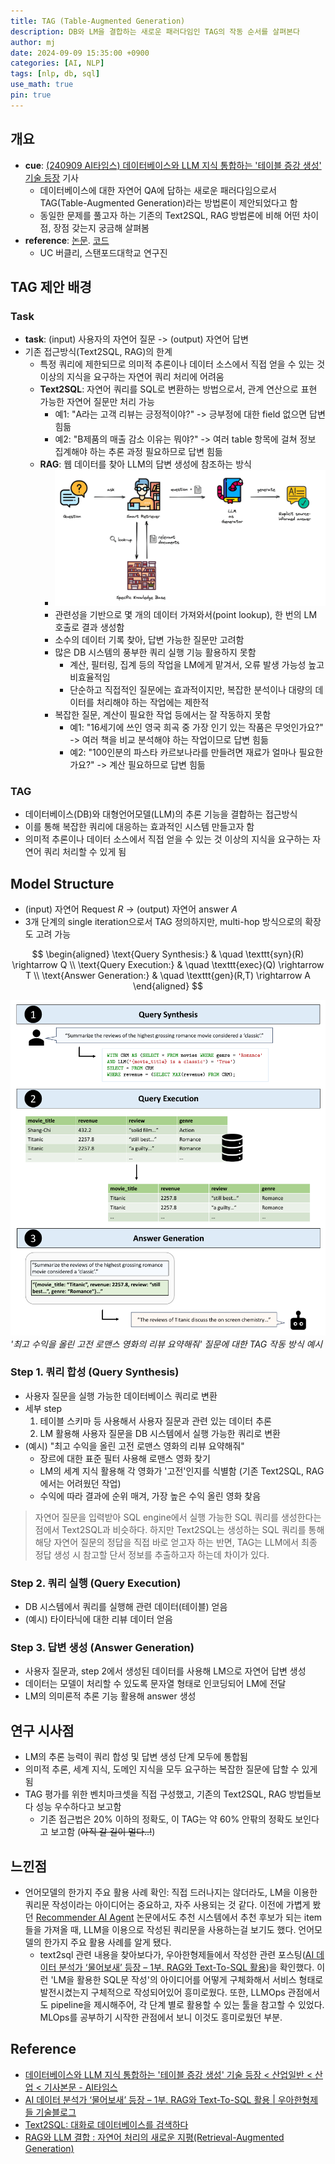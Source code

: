 ```yaml
---
title: TAG (Table-Augmented Generation)
description: DB와 LM을 결합하는 새로운 패러다임인 TAG의 작동 순서를 살펴본다
author: mj
date: 2024-09-09 15:35:00 +0900
categories: [AI, NLP]
tags: [nlp, db, sql]
use_math: true
pin: true
---
```

## 개요
- **cue**: [(240909 AI타임스) 데이터베이스와 LLM 지식 통합하는 '테이블 증강 생성' 기술 등장](https://www.aitimes.com/news/articleView.html?idxno=163062) 기사
	- 데이터베이스에 대한 자연어 QA에 답하는 새로운 패러다임으로서 TAG(Table-Augmented Generation)라는 방법론이 제안되었다고 함
	- 동일한 문제를 풀고자 하는 기존의 Text2SQL, RAG 방법론에 비해 어떤 차이점, 장점 갖는지 궁금해 살펴봄
- **reference**: [논문](https://www.arxiv.org/abs/2408.14717). [코드](https://github.com/TAG-Research/TAG-Bench)
	- UC 버클리, 스탠포드대학교 연구진  
  

## TAG 제안 배경
### Task
- **task**: (input) 사용자의 자연어 질문 -> (output) 자연어 답변
- 기존 접근방식(Text2SQL, RAG)의 한계
	- 특정 쿼리에 제한되므로 의미적 추론이나 데이터 소스에서 직접 얻을 수 있는 것 이상의 지식을 요구하는 자연어 쿼리 처리에 어려움
	- **Text2SQL**: 자연어 쿼리를 SQL로 변환하는 방법으로서, 관계 연산으로 표현 가능한 자연어 질문만 처리 가능
		- 예1: "A라는 고객 리뷰는 긍정적이야?" -> 긍부정에 대한 field 없으면 답변 힘듦
		- 예2: "B제품의 매출 감소 이유는 뭐야?" -> 여러 table 항목에 걸쳐 정보 집계해야 하는 추론 과정 필요하므로 답변 힘듦
	- **RAG**: 웹 데이터를 찾아 LLM의 답변 생성에 참조하는 방식
		- ![rag](/assets/img/rag.png)
		- 관련성을 기반으로 몇 개의 데이터 가져와서(point lookup), 한 번의 LM 호출로 결과 생성함
		- 소수의 데이터 기록 찾아, 답변 가능한 질문만 고려함
		- 많은 DB 시스템의 풍부한 쿼리 실행 기능 활용하지 못함
			- 계산, 필터링, 집계 등의 작업을 LM에게 맡겨서, 오류 발생 가능성 높고 비효율적임
			- 단순하고 직접적인 질문에는 효과적이지만, 복잡한 분석이나 대량의 데이터를 처리해야 하는 작업에는 제한적
		- 복잡한 질문, 계산이 필요한 작업 등에서는 잘 작동하지 못함
			- 예1: "16세기에 쓰인 영국 희곡 중 가장 인기 있는 작품은 무엇인가요?" -> 여러 책을 비교 분석해야 하는 작업이므로 답변 힘듦
			- 예2: "100인분의 파스타 카르보나라를 만들려면 재료가 얼마나 필요한가요?" -> 계산 필요하므로 답변 힘듦

### TAG
- 데이터베이스(DB)와 대형언어모델(LLM)의 추론 기능을 결합하는 접근방식
- 이를 통해 복잡한 쿼리에 대응하는 효과적인 시스템 만들고자 함
- 의미적 추론이나 데이터 소스에서 직접 얻을 수 있는 것 이상의 지식을 요구하는 자연어 쿼리 처리할 수 있게 됨


## Model Structure
- (input) 자연어 Request $R$ -> (output) 자연어 answer $A$
- 3개 단계의 single iteration으로서 TAG 정의하지만, multi-hop 방식으로의 확장도 고려 가능

$$
\begin{aligned}
\text{Query Synthesis:} & \quad \texttt{syn}(R) \rightarrow Q \\
\text{Query Execution:} & \quad \texttt{exec}(Q) \rightarrow T \\
\text{Answer Generation:} & \quad \texttt{gen}(R,T) \rightarrow A
\end{aligned}
$$

![tag](/assets/img/tag-example.png)
_'최고 수익을 올린 고전 로맨스 영화의 리뷰 요약해줘' 질문에 대한 TAG 작동 방식 예시_

### Step 1. 쿼리 합성 (Query Synthesis)
- 사용자 질문을 실행 가능한 데이터베이스 쿼리로 변환
- 세부 step
	1. 테이블 스키마 등 사용해서 사용자 질문과 관련 있는 데이터 추론
	2. LM 활용해 사용자 질문을 DB 시스템에서 실행 가능한 쿼리로 변환
- (예시) "최고 수익을 올린 고전 로맨스 영화의 리뷰 요약해줘"
	- 장르에 대한 표준 필터 사용해 로맨스 영화 찾기
	- LM의 세계 지식 활용해 각 영화가 '고전'인지를 식별함 (기존 Text2SQL, RAG에서는 어려웠던 작업)
	- 수익에 따라 결과에 순위 매겨, 가장 높은 수익 올린 영화 찾음

> 자연어 질문을 입력받아 SQL engine에서 실행 가능한 SQL 쿼리를 생성한다는 점에서 Text2SQL과 비슷하다. 하지만 Text2SQL는 생성하는 SQL 쿼리를 통해 해당 자연어 질문의 정답을 직접 바로 얻고자 하는 반면, TAG는 LLM에서 최종 정답 생성 시 참고할 단서 정보를 추출하고자 하는데 차이가 있다.

### Step 2. 쿼리 실행 (Query Execution)
- DB 시스템에서 쿼리를 실행해 관련 데이터(테이블) 얻음
- (예시) 타이타닉에 대한 리뷰 데이터 얻음

### Step 3. 답변 생성 (Answer Generation)
- 사용자 질문과, step 2에서 생성된 데이터를 사용해 LM으로 자연어 답변 생성
- 데이터는 모델이 처리할 수 있도록 문자열 형태로 인코딩되어 LM에 전달
- LM의 의미론적 추론 기능 활용해 answer 생성

## 연구 시사점
- LM의 추론 능력이 쿼리 합성 및 답변 생성 단계 모두에 통합됨
- 의미적 추론, 세계 지식, 도메인 지식을 모두 요구하는 복잡한 질문에 답할 수 있게 됨
- TAG 평가를 위한 벤치마크셋을 직접 구성했고, 기존의 Text2SQL, RAG 방법들보다 성능 우수하다고 보고함
	- 기존 접근법은 20% 이하의 정확도, 이 TAG는 약 60% 안팎의 정확도 보인다고 보고함 (~~아직 갈 길이 멀다..!~~)

## 느낀점
- 언어모델의 한가지 주요 활용 사례 확인: 직접 드러나지는 않더라도, LM을 이용한 쿼리문 작성이라는 아이디어는 중요하고, 자주 사용되는 것 같다. 이전에 가볍게 봤던 [Recommender AI Agent](https://arxiv.org/abs/2308.16505) 논문에서도 추천 시스템에서 추천 후보가 되는 item들을 가져올 때, LLM을 이용으로 작성된 쿼리문을 사용하는걸 보기도 했다. 언어모델의 한가지 주요 활용 사례를 알게 됐다.
	- text2sql 관련 내용을 찾아보다가, 우아한형제들에서 작성한 관련 포스팅([AI 데이터 분석가 ‘물어보새’ 등장 – 1부. RAG와 Text-To-SQL 활용](https://techblog.woowahan.com/18144/))을 확인했다. 이런 'LM을 활용한 SQL문 작성'의 아이디어를 어떻게 구체화해서 서비스 형태로 발전시켰는지 구체적으로 작성되어있어 흥미로웠다. 또한, LLMOps 관점에서도 pipeline을 제시해주어, 각 단계 별로 활용할 수 있는 툴을 참고할 수 있었다. MLOps를 공부하기 시작한 관점에서 보니 이것도 흥미로웠던 부분.


## Reference
- [데이터베이스와 LLM 지식 통합하는 '테이블 증강 생성' 기술 등장 \< 산업일반 \< 산업 \< 기사본문 - AI타임스](https://www.aitimes.com/news/articleView.html?idxno=163062)
- [AI 데이터 분석가 ‘물어보새’ 등장 – 1부. RAG와 Text-To-SQL 활용 | 우아한형제들 기술블로그](https://techblog.woowahan.com/18144/)
- [Text2SQL: 대화로 데이터베이스를 검색하다](https://www.sktenterprise.com/bizInsight/blogDetail/skt/8161)
- [RAG와 LLM 결합 : 자연어 처리의 새로운 지평(Retrieval-Augmented Generation)](https://techscene.tistory.com/entry/RAG%EC%99%80-LLM-%EA%B2%B0%ED%95%A9-%EC%9E%90%EC%97%B0%EC%96%B4-%EC%B2%98%EB%A6%AC%EC%9D%98-%EC%83%88%EB%A1%9C%EC%9A%B4-%EC%A7%80%ED%8F%89-Retrieval-Augmented-Generation)


